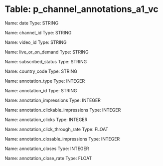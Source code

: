 Table: p_channel_annotations_a1_vc
==================================

Name: date
Type: STRING

Name: channel_id
Type: STRING

Name: video_id
Type: STRING

Name: live_or_on_demand
Type: STRING

Name: subscribed_status
Type: STRING

Name: country_code
Type: STRING

Name: annotation_type
Type: INTEGER

Name: annotation_id
Type: STRING

Name: annotation_impressions
Type: INTEGER

Name: annotation_clickable_impressions
Type: INTEGER

Name: annotation_clicks
Type: INTEGER

Name: annotation_click_through_rate
Type: FLOAT

Name: annotation_closable_impressions
Type: INTEGER

Name: annotation_closes
Type: INTEGER

Name: annotation_close_rate
Type: FLOAT

